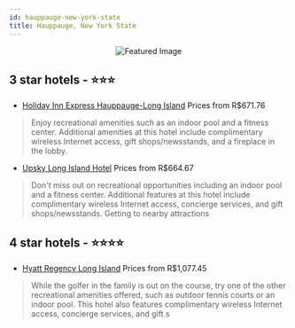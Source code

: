 ```yaml
---
id: hauppauge-new-york-state
title: Hauppauge, New York State
---
```


<center><img src="https://i.travelapi.com/hotels/1000000/10000/3700/3668/1735ca3d_z.jpg" alt="Featured Image" /></center>


##  3 star hotels - ⭐️⭐️⭐️

-    [Holiday Inn Express Hauppauge-Long Island](https://us.hurb.com/hotels/hauppauge/holiday-inn-express-hauppauge-long-island-JNP-JP041594?cmp=18055) Prices from R$671.76
   > Enjoy recreational amenities such as an indoor pool and a fitness center. Additional amenities at this hotel include complimentary wireless Internet access, gift shops/newsstands, and a fireplace in the lobby.
-    [Upsky Long Island Hotel](https://us.hurb.com/hotels/hauppauge/upsky-long-island-hotel-JNP-JP734721?cmp=18055) Prices from R$664.67
   > Don't miss out on recreational opportunities including an indoor pool and a fitness center. Additional features at this hotel include complimentary wireless Internet access, concierge services, and gift shops/newsstands. Getting to nearby attractions

##  4 star hotels - ⭐️⭐️⭐️⭐️

-    [Hyatt Regency Long Island](https://us.hurb.com/hotels/hauppauge/hyatt-regency-long-island-JNP-JP184788?cmp=18055) Prices from R$1,077.45
   > While the golfer in the family is out on the course, try one of the other recreational amenities offered, such as outdoor tennis courts or an indoor pool. This hotel also features complimentary wireless Internet access, concierge services, and gift s

